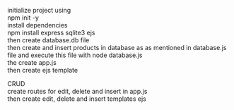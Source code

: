 initialize project using
<br>
npm init -y
<br>
install dependencies
<br>
npm install express sqlite3 ejs
<br>
then create database.db file <br>
then create and insert products in database as as mentioned in database.js file and execute this file with node database.js <br>
the create app.js <br>
then create ejs template <br>

CRUD<br>
create routes for edit, delete and insert in app.js
<br>
then create edit, delete and insert templates ejs



